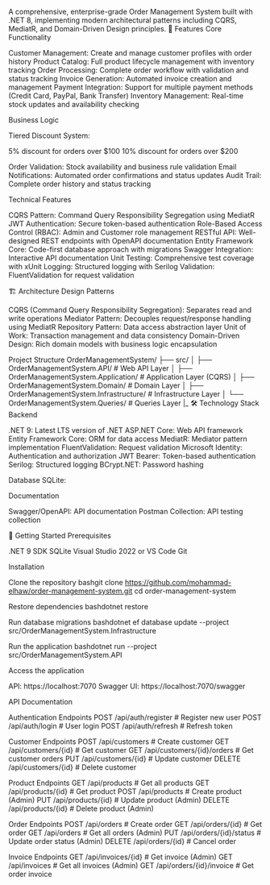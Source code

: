 A comprehensive, enterprise-grade Order Management System built with .NET 8, implementing modern architectural patterns including CQRS, MediatR, and Domain-Driven Design principles.
🚀 Features
Core Functionality

Customer Management: Create and manage customer profiles with order history
Product Catalog: Full product lifecycle management with inventory tracking
Order Processing: Complete order workflow with validation and status tracking
Invoice Generation: Automated invoice creation and management
Payment Integration: Support for multiple payment methods (Credit Card, PayPal, Bank Transfer)
Inventory Management: Real-time stock updates and availability checking

Business Logic

Tiered Discount System:

5% discount for orders over $100
10% discount for orders over $200


Order Validation: Stock availability and business rule validation
Email Notifications: Automated order confirmations and status updates
Audit Trail: Complete order history and status tracking

Technical Features

CQRS Pattern: Command Query Responsibility Segregation using MediatR
JWT Authentication: Secure token-based authentication
Role-Based Access Control (RBAC): Admin and Customer role management
RESTful API: Well-designed REST endpoints with OpenAPI documentation
Entity Framework Core: Code-first database approach with migrations
Swagger Integration: Interactive API documentation
Unit Testing: Comprehensive test coverage with xUnit
Logging: Structured logging with Serilog
Validation: FluentValidation for request validation

🏗️ Architecture
Design Patterns

CQRS (Command Query Responsibility Segregation): Separates read and write operations
Mediator Pattern: Decouples request/response handling using MediatR
Repository Pattern: Data access abstraction layer
Unit of Work: Transaction management and data consistency
Domain-Driven Design: Rich domain models with business logic encapsulation

Project Structure
OrderManagementSystem/
├── src/
│   ├── OrderManagementSystem.API/          # Web API Layer
│   ├── OrderManagementSystem.Application/   # Application Layer (CQRS)
│   ├── OrderManagementSystem.Domain/        # Domain Layer
│   ├── OrderManagementSystem.Infrastructure/ # Infrastructure Layer
│   └── OrderManagementSystem.Queries/        # Queries Layer
|_
🛠️ Technology Stack
Backend

.NET 9: Latest LTS version of .NET
ASP.NET Core: Web API framework
Entity Framework Core: ORM for data access
MediatR: Mediator pattern implementation
FluentValidation: Request validation
Microsoft Identity: Authentication and authorization
JWT Bearer: Token-based authentication
Serilog: Structured logging
BCrypt.NET: Password hashing

Database
SQLite:

Documentation

Swagger/OpenAPI: API documentation
Postman Collection: API testing collection

🚦 Getting Started
Prerequisites

.NET 9 SDK
SQLite 
Visual Studio 2022 or VS Code
Git

Installation

Clone the repository
bashgit clone https://github.com/mohammad-elhaw/order-management-system.git
cd order-management-system

Restore dependencies
bashdotnet restore


Run database migrations
bashdotnet ef database update --project src/OrderManagementSystem.Infrastructure

Run the application
bashdotnet run --project src/OrderManagementSystem.API

Access the application

API: https://localhost:7070
Swagger UI: https://localhost:7070/swagger

API Documentation

Authentication Endpoints
POST /api/auth/register     # Register new user
POST /api/auth/login        # User login
POST /api/auth/refresh      # Refresh token

Customer Endpoints
POST   /api/customers                    # Create customer
GET    /api/customers/{id}               # Get customer
GET    /api/customers/{id}/orders        # Get customer orders
PUT    /api/customers/{id}               # Update customer
DELETE /api/customers/{id}               # Delete customer

Product Endpoints
GET    /api/products                     # Get all products
GET    /api/products/{id}                # Get product
POST   /api/products                     # Create product (Admin)
PUT    /api/products/{id}                # Update product (Admin)
DELETE /api/products/{id}                # Delete product (Admin)

Order Endpoints
POST   /api/orders                       # Create order
GET    /api/orders/{id}                  # Get order
GET    /api/orders                       # Get all orders (Admin)
PUT    /api/orders/{id}/status           # Update order status (Admin)
DELETE /api/orders/{id}                  # Cancel order

Invoice Endpoints
GET    /api/invoices/{id}                # Get invoice (Admin)
GET    /api/invoices                     # Get all invoices (Admin)
GET    /api/orders/{id}/invoice          # Get order invoice
